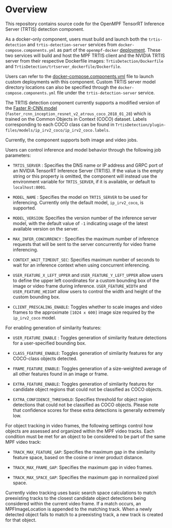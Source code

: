 # Overview

This repository contains source code for the OpenMPF TensorRT Inference Server
(TRTIS) detection component.

As a docker-only component, users must build and launch both the `trtis-detection` and `trtis-detection-server` services
from `docker-compose.components.yml` as part of the `openmpf-docker` [deployment](https://github.com/openmpf/openmpf-docker/tree/develop). These two services
will build and host the MPF TRTIS client and the NVIDIA TRTIS server from their respective Dockerfile images:
`TrtisDetection/Dockerfile` and `TrtisDetection/trtserver_dockerfile/Dockerfile`.

Users can refer to the
[docker-compose.components.yml](https://github.com/openmpf/openmpf-docker/blob/develop/docker-compose.components.yml)
file to launch custom deployments with this component.
Custom TRTIS server model directory locations can also be specified through the `docker-compose.components.yml` file under the `trtis-detection-server` service.

The TRTIS detection component currently supports a modified version of the [Faster R-CNN model](https://github.com/tensorflow/models/blob/master/research/object_detection/g3doc/detection_model_zoo.md)
(`faster_rcnn_inception_resnet_v2_atrous_coco_2018_01_28`)
which is trained on the Common Objects in Context (COCO) dataset. Labels corresponding to each COCO class can be found
in `TrtisDetection/plugin-files/models/ip_irv2_coco/ip_irv2_coco.labels`.

Currently, the component supports both image and video jobs.

Users can control inference and model behavior through the following job parameters:

* `TRTIS_SERVER` : Specifies the DNS name or IP address and GRPC port of an NVIDIA TensorRT Inference Server (TRTIS). If the value is the empty string or this property is omitted, the component will instead use the environment variable for `TRTIS_SERVER`, if it is available, or default to `localhost:8001`.

* `MODEL_NAME`   : Specifies the model on `TRTIS_SERVER` to be used for inferencing. Currently only the default model, `ip_irv2_coco`, is supported.

* `MODEL_VERSION`: Specifies the version number of the inference server model, with the default value of `-1` indicating usage of the latest available version on the server.

* `MAX_INFER_CONCURRENCY`   : Specifies the maximum number of inference requests that will be sent to the server concurrently for video frame inferencing.

* `CONTEXT_WAIT_TIMEOUT_SEC`: Specifies maximum number of seconds to wait for an inference context when using concurrent inferencing.

* `USER_FEATURE_X_LEFT_UPPER` and `USER_FEATURE_Y_LEFT_UPPER` allow users to define the upper left coordinates for a custom bounding box of the image or video frame during inference. `USER_FEATURE_WIDTH` and `USER_FEATURE_HEIGHT` allow users to control the width and height of the custom bounding box.

* `CLIENT_PRESCALING_ENABLE`: Toggles whether to scale images and video frames to the approximate `[1024 x 600]` image size required by the `ip_irv2_coco` model.

For enabling generation of similarity features:

* `USER_FEATURE_ENABLE` : Toggles generation of similarity feature detections for a user-specified bounding box.

* `CLASS_FEATURE_ENABLE`: Toggles generation of similarity features for any COCO-class objects detected.

* `FRAME_FEATURE_ENABLE`: Toggles generation of a size-weighted average of all other features found in an image or frame.

* `EXTRA_FEATURE_ENABLE`: Toggles generation of similarity features for candidate object regions that could not be classified as COCO objects.

* `EXTRA_CONFIDENCE_THRESHOLD`: Specifies threshold for object region detections that could not be classified as COCO objects. Please note that confidence scores for these extra detections is generally extremely low.

For object tracking in video frames, the following settings control how objects are assessed and organized within the MPF video tracks.
Each condition must be met for an object to be considered to be part of the same MPF video track:

* `TRACK_MAX_FEATURE_GAP`: Specifies the maximum gap in the similarity feature space, based on the cosine or inner product distance.

* `TRACK_MAX_FRAME_GAP`: Specifies the maximum gap in video frames.

* `TRACK_MAX_SPACE_GAP`: Specifies the maximum gap in normalized pixel space.

Currently video tracking uses basic search space calculations to match preexisting tracks to the closest candidate object detections being considered within the current video frame. If a match occurs, an MPFImageLocation is appended to the matching track.
When a newly detected object fails to match to a preexisting track, a new track is created for that object.

